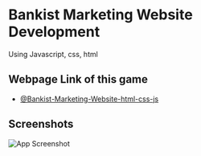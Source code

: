 # Bankist Marketing Website Development

Using Javascript, css, html

## Webpage Link of this game

- [@Bankist-Marketing-Website-html-css-js](https://prantomollick.github.io/bankist-marketing-website-template-HTML-CSS-JavaScript/)

## Screenshots

![App Screenshot](bankist-marketing-website.png)
